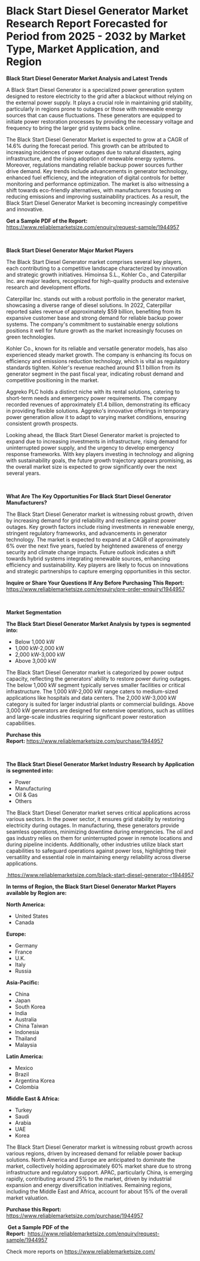 <p><h1>Black Start Diesel Generator Market Research Report Forecasted for Period from 2025 -  2032 by Market Type, Market Application, and Region</h1></p><p><strong>Black Start Diesel Generator Market Analysis and Latest Trends</strong></p>
<p><p>A Black Start Diesel Generator is a specialized power generation system designed to restore electricity to the grid after a blackout without relying on the external power supply. It plays a crucial role in maintaining grid stability, particularly in regions prone to outages or those with renewable energy sources that can cause fluctuations. These generators are equipped to initiate power restoration processes by providing the necessary voltage and frequency to bring the larger grid systems back online.</p><p>The Black Start Diesel Generator Market is expected to grow at a CAGR of 14.6% during the forecast period. This growth can be attributed to increasing incidences of power outages due to natural disasters, aging infrastructure, and the rising adoption of renewable energy systems. Moreover, regulations mandating reliable backup power sources further drive demand. Key trends include advancements in generator technology, enhanced fuel efficiency, and the integration of digital controls for better monitoring and performance optimization. The market is also witnessing a shift towards eco-friendly alternatives, with manufacturers focusing on reducing emissions and improving sustainability practices. As a result, the Black Start Diesel Generator Market is becoming increasingly competitive and innovative.</p></p>
<p><strong>Get a Sample PDF of the Report:&nbsp;</strong> <a href="https://www.reliablemarketsize.com/enquiry/request-sample/1944957?utm_campaign=3563&utm_medium=2&utm_source=Github&utm_content=ia&utm_term=07042025&utm_id=black-start-diesel-generator">https://www.reliablemarketsize.com/enquiry/request-sample/1944957</a></p>
<p>&nbsp;</p>
<p><strong>Black Start Diesel Generator Major Market Players</strong></p>
<p><p>The Black Start Diesel Generator market comprises several key players, each contributing to a competitive landscape characterized by innovation and strategic growth initiatives. Himoinsa S.L., Kohler Co., and Caterpillar Inc. are major leaders, recognized for high-quality products and extensive research and development efforts.</p><p>Caterpillar Inc. stands out with a robust portfolio in the generator market, showcasing a diverse range of diesel solutions. In 2022, Caterpillar reported sales revenue of approximately $59 billion, benefiting from its expansive customer base and strong demand for reliable backup power systems. The company's commitment to sustainable energy solutions positions it well for future growth as the market increasingly focuses on green technologies.</p><p>Kohler Co., known for its reliable and versatile generator models, has also experienced steady market growth. The company is enhancing its focus on efficiency and emissions reduction technology, which is vital as regulatory standards tighten. Kohler's revenue reached around $1.1 billion from its generator segment in the past fiscal year, indicating robust demand and competitive positioning in the market.</p><p>Aggreko PLC holds a distinct niche with its rental solutions, catering to short-term needs and emergency power requirements. The company recorded revenues of approximately £1.4 billion, demonstrating its efficacy in providing flexible solutions. Aggreko's innovative offerings in temporary power generation allow it to adapt to varying market conditions, ensuring consistent growth prospects.</p><p>Looking ahead, the Black Start Diesel Generator market is projected to expand due to increasing investments in infrastructure, rising demand for uninterrupted power supply, and the urgency to develop emergency response frameworks. With key players investing in technology and aligning with sustainability goals, the future growth trajectory appears promising, as the overall market size is expected to grow significantly over the next several years.</p></p>
<p>&nbsp;</p>
<p><strong>What Are The Key Opportunities For Black Start Diesel Generator Manufacturers?</strong></p>
<p><p>The Black Start Diesel Generator market is witnessing robust growth, driven by increasing demand for grid reliability and resilience against power outages. Key growth factors include rising investments in renewable energy, stringent regulatory frameworks, and advancements in generator technology. The market is expected to expand at a CAGR of approximately 6% over the next five years, fueled by heightened awareness of energy security and climate change impacts. Future outlook indicates a shift towards hybrid systems integrating renewable sources, enhancing efficiency and sustainability. Key players are likely to focus on innovations and strategic partnerships to capture emerging opportunities in this sector.</p></p>
<p><strong>Inquire or Share Your Questions If Any Before Purchasing This Report:</strong> <a href="https://www.reliablemarketsize.com/enquiry/pre-order-enquiry/1944957?utm_campaign=3563&utm_medium=2&utm_source=Github&utm_content=ia&utm_term=07042025&utm_id=black-start-diesel-generator">https://www.reliablemarketsize.com/enquiry/pre-order-enquiry/1944957</a></p>
<p>&nbsp;</p>
<p><strong>Market Segmentation</strong></p>
<p><strong>The Black Start Diesel Generator Market Analysis by types is segmented into:</strong></p>
<p><ul><li>Below 1,000 kW</li><li>1,000 kW-2,000 kW</li><li>2,000 kW-3,000 kW</li><li>Above 3,000 kW</li></ul></p>
<p><p>The Black Start Diesel Generator market is categorized by power output capacity, reflecting the generators' ability to restore power during outages. The below 1,000 kW segment typically serves smaller facilities or critical infrastructure. The 1,000 kW-2,000 kW range caters to medium-sized applications like hospitals and data centers. The 2,000 kW-3,000 kW category is suited for larger industrial plants or commercial buildings. Above 3,000 kW generators are designed for extensive operations, such as utilities and large-scale industries requiring significant power restoration capabilities.</p></p>
<p><strong>Purchase this Report:&nbsp;</strong><a href="https://www.reliablemarketsize.com/purchase/1944957?utm_campaign=3563&utm_medium=2&utm_source=Github&utm_content=ia&utm_term=07042025&utm_id=black-start-diesel-generator">https://www.reliablemarketsize.com/purchase/1944957</a></p>
<p>&nbsp;</p>
<p><strong>The Black Start Diesel Generator Market Industry Research by Application is segmented into:</strong></p>
<p><ul><li>Power</li><li>Manufacturing</li><li>Oil & Gas</li><li>Others</li></ul></p>
<p><p>The Black Start Diesel Generator market serves critical applications across various sectors. In the power sector, it ensures grid stability by restoring electricity during outages. In manufacturing, these generators provide seamless operations, minimizing downtime during emergencies. The oil and gas industry relies on them for uninterrupted power in remote locations and during pipeline incidents. Additionally, other industries utilize black start capabilities to safeguard operations against power loss, highlighting their versatility and essential role in maintaining energy reliability across diverse applications.</p></p>
<p><a href="https://www.reliablemarketsize.com/black-start-diesel-generator-r1944957?utm_campaign=3563&utm_medium=2&utm_source=Github&utm_content=ia&utm_term=07042025&utm_id=black-start-diesel-generator">&nbsp;https://www.reliablemarketsize.com/black-start-diesel-generator-r1944957</a></p>
<p><strong>In terms of Region, the Black Start Diesel Generator Market Players available by Region are:</strong></p>
<p>
    <p> <strong> North America: </strong>
        <ul>
            <li>United States</li>
            <li>Canada</li>
        </ul>
        </p> 
    <p> <strong> Europe: </strong>
        <ul>
            <li>Germany</li>
            <li>France</li>
            <li>U.K.</li>
            <li>Italy</li>
            <li>Russia</li>
        </ul>
        </p> 
    <p> <strong> Asia-Pacific: </strong>
        <ul>
            <li>China</li>
            <li>Japan</li>
            <li>South Korea</li>
            <li>India</li>
            <li>Australia</li>
            <li>China Taiwan</li>
            <li>Indonesia</li>
            <li>Thailand</li>
            <li>Malaysia</li>
        </ul>
        </p> 
    <p> <strong> Latin America: </strong>
        <ul>
            <li>Mexico</li>
            <li>Brazil</li>
            <li>Argentina Korea</li>
            <li>Colombia</li>
        </ul>
        </p> 
    <p> <strong> Middle East & Africa: </strong>
        <ul>
            <li>Turkey</li>
            <li>Saudi</li>
            <li>Arabia</li>
            <li>UAE</li>
            <li>Korea</li>
        </ul>
    </p>
    </p>
<p><p>The Black Start Diesel Generator market is witnessing robust growth across various regions, driven by increased demand for reliable power backup solutions. North America and Europe are anticipated to dominate the market, collectively holding approximately 60% market share due to strong infrastructure and regulatory support. APAC, particularly China, is emerging rapidly, contributing around 25% to the market, driven by industrial expansion and energy diversification initiatives. Remaining regions, including the Middle East and Africa, account for about 15% of the overall market valuation.</p></p>
<p><strong>Purchase this Report: </strong><a href="https://www.reliablemarketsize.com/purchase/1944957?utm_campaign=3563&utm_medium=2&utm_source=Github&utm_content=ia&utm_term=07042025&utm_id=black-start-diesel-generator">https://www.reliablemarketsize.com/purchase/1944957</a></p>
<p>&nbsp;<strong>Get a Sample PDF of the Report:&nbsp;&nbsp;</strong><a href="https://www.reliablemarketsize.com/enquiry/request-sample/1944957?utm_campaign=3563&utm_medium=2&utm_source=Github&utm_content=ia&utm_term=07042025&utm_id=black-start-diesel-generator">https://www.reliablemarketsize.com/enquiry/request-sample/1944957</a></p>
<p><strong></strong></p>
<p>Check more reports on <a href="https://www.reliablemarketsize.com/?utm_campaign=3563&utm_medium=2&utm_source=Github&utm_content=ia&utm_term=07042025&utm_id=black-start-diesel-generator">https://www.reliablemarketsize.com/</a></p>
